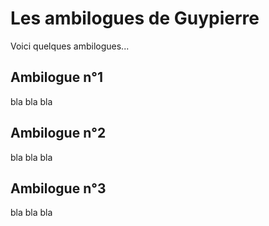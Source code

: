 # Les ambilogues de Guypierre

Voici quelques ambilogues...

## Ambilogue n°1

bla bla bla

## Ambilogue n°2

bla bla bla

## Ambilogue n°3

bla bla bla

